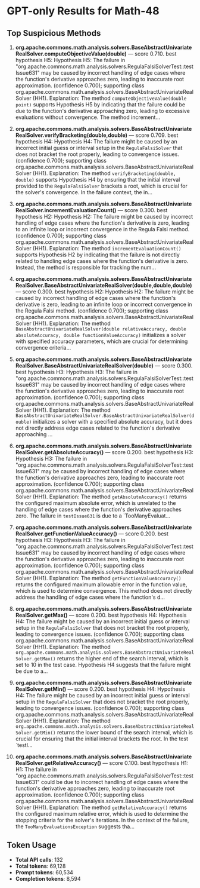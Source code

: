 # GPT-only Results for Math-48

## Top Suspicious Methods

1. **org.apache.commons.math.analysis.solvers.BaseAbstractUnivariateRealSolver.computeObjectiveValue(double)** — score 0.710. best hypothesis H5: Hypothesis H5: The failure in "org.apache.commons.math.analysis.solvers.RegulaFalsiSolverTest::testIssue631" may be caused by incorrect handling of edge cases where the function's derivative approaches zero, leading to inaccurate root approximation. (confidence 0.700); supporting class org.apache.commons.math.analysis.solvers.BaseAbstractUnivariateRealSolver (HH1).
    Explanation: The method `computeObjectiveValue(double point)` supports Hypothesis H5 by indicating that the failure could be due to the function's derivative approaching zero, leading to excessive evaluations without convergence. The method increment...

2. **org.apache.commons.math.analysis.solvers.BaseAbstractUnivariateRealSolver.verifyBracketing(double,double)** — score 0.709. best hypothesis H4: Hypothesis H4: The failure might be caused by an incorrect initial guess or interval setup in the `RegulaFalsiSolver` that does not bracket the root properly, leading to convergence issues. (confidence 0.700); supporting class org.apache.commons.math.analysis.solvers.BaseAbstractUnivariateRealSolver (HH1).
    Explanation: The method `verifyBracketing(double, double)` supports Hypothesis H4 by ensuring that the initial interval provided to the `RegulaFalsiSolver` brackets a root, which is crucial for the solver's convergence. In the failure context, the in...

3. **org.apache.commons.math.analysis.solvers.BaseAbstractUnivariateRealSolver.incrementEvaluationCount()** — score 0.300. best hypothesis H2: Hypothesis H2: The failure might be caused by incorrect handling of edge cases where the function's derivative is zero, leading to an infinite loop or incorrect convergence in the Regula Falsi method. (confidence 0.700); supporting class org.apache.commons.math.analysis.solvers.BaseAbstractUnivariateRealSolver (HH1).
    Explanation: The method `incrementEvaluationCount()` supports Hypothesis H2 by indicating that the failure is not directly related to handling edge cases where the function's derivative is zero. Instead, the method is responsible for tracking the num...

4. **org.apache.commons.math.analysis.solvers.BaseAbstractUnivariateRealSolver.BaseAbstractUnivariateRealSolver(double,double,double)** — score 0.300. best hypothesis H2: Hypothesis H2: The failure might be caused by incorrect handling of edge cases where the function's derivative is zero, leading to an infinite loop or incorrect convergence in the Regula Falsi method. (confidence 0.700); supporting class org.apache.commons.math.analysis.solvers.BaseAbstractUnivariateRealSolver (HH1).
    Explanation: The method `BaseAbstractUnivariateRealSolver(double relativeAccuracy, double absoluteAccuracy, double functionValueAccuracy)` initializes a solver with specified accuracy parameters, which are crucial for determining convergence criteria...

5. **org.apache.commons.math.analysis.solvers.BaseAbstractUnivariateRealSolver.BaseAbstractUnivariateRealSolver(double)** — score 0.300. best hypothesis H3: Hypothesis H3: The failure in "org.apache.commons.math.analysis.solvers.RegulaFalsiSolverTest::testIssue631" may be caused by incorrect handling of edge cases where the function's derivative approaches zero, leading to inaccurate root approximation. (confidence 0.700); supporting class org.apache.commons.math.analysis.solvers.BaseAbstractUnivariateRealSolver (HH1).
    Explanation: The method `BaseAbstractUnivariateRealSolver.BaseAbstractUnivariateRealSolver(double)` initializes a solver with a specified absolute accuracy, but it does not directly address edge cases related to the function's derivative approaching ...

6. **org.apache.commons.math.analysis.solvers.BaseAbstractUnivariateRealSolver.getAbsoluteAccuracy()** — score 0.200. best hypothesis H3: Hypothesis H3: The failure in "org.apache.commons.math.analysis.solvers.RegulaFalsiSolverTest::testIssue631" may be caused by incorrect handling of edge cases where the function's derivative approaches zero, leading to inaccurate root approximation. (confidence 0.700); supporting class org.apache.commons.math.analysis.solvers.BaseAbstractUnivariateRealSolver (HH1).
    Explanation: The method `getAbsoluteAccuracy()` returns the configured maximum absolute error, which is unrelated to the handling of edge cases where the function's derivative approaches zero. The failure in `testIssue631` is due to a `TooManyEvaluat...

7. **org.apache.commons.math.analysis.solvers.BaseAbstractUnivariateRealSolver.getFunctionValueAccuracy()** — score 0.200. best hypothesis H3: Hypothesis H3: The failure in "org.apache.commons.math.analysis.solvers.RegulaFalsiSolverTest::testIssue631" may be caused by incorrect handling of edge cases where the function's derivative approaches zero, leading to inaccurate root approximation. (confidence 0.700); supporting class org.apache.commons.math.analysis.solvers.BaseAbstractUnivariateRealSolver (HH1).
    Explanation: The method `getFunctionValueAccuracy()` returns the configured maximum allowable error in the function value, which is used to determine convergence. This method does not directly address the handling of edge cases where the function's d...

8. **org.apache.commons.math.analysis.solvers.BaseAbstractUnivariateRealSolver.getMax()** — score 0.200. best hypothesis H4: Hypothesis H4: The failure might be caused by an incorrect initial guess or interval setup in the `RegulaFalsiSolver` that does not bracket the root properly, leading to convergence issues. (confidence 0.700); supporting class org.apache.commons.math.analysis.solvers.BaseAbstractUnivariateRealSolver (HH1).
    Explanation: The method `org.apache.commons.math.analysis.solvers.BaseAbstractUnivariateRealSolver.getMax()` returns the higher end of the search interval, which is set to 10 in the test case. Hypothesis H4 suggests that the failure might be due to a...

9. **org.apache.commons.math.analysis.solvers.BaseAbstractUnivariateRealSolver.getMin()** — score 0.200. best hypothesis H4: Hypothesis H4: The failure might be caused by an incorrect initial guess or interval setup in the `RegulaFalsiSolver` that does not bracket the root properly, leading to convergence issues. (confidence 0.700); supporting class org.apache.commons.math.analysis.solvers.BaseAbstractUnivariateRealSolver (HH1).
    Explanation: The method `org.apache.commons.math.analysis.solvers.BaseAbstractUnivariateRealSolver.getMin()` returns the lower bound of the search interval, which is crucial for ensuring that the initial interval brackets the root. In the test `testI...

10. **org.apache.commons.math.analysis.solvers.BaseAbstractUnivariateRealSolver.getRelativeAccuracy()** — score 0.100. best hypothesis H1: H1: The failure in "org.apache.commons.math.analysis.solvers.RegulaFalsiSolverTest::testIssue631" could be due to incorrect handling of edge cases where the function's derivative approaches zero, leading to inaccurate root approximation. (confidence 0.700); supporting class org.apache.commons.math.analysis.solvers.BaseAbstractUnivariateRealSolver (HH1).
    Explanation: The method `getRelativeAccuracy()` returns the configured maximum relative error, which is used to determine the stopping criteria for the solver's iterations. In the context of the failure, the `TooManyEvaluationsException` suggests tha...


## Token Usage

- **Total API calls**: 132
- **Total tokens**: 69,128
- **Prompt tokens**: 60,534
- **Completion tokens**: 8,594
